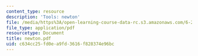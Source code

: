 ```yaml
---
content_type: resource
description: 'Tools: newton'
file: /media/https%3A/open-learning-course-data-rc.s3.amazonaws.com/6-252j-nonlinear-programming-spring-2003/c634cc25fd0ea9fd3616f828374e96bc_newton.pdf
file_type: application/pdf
resourcetype: Document
title: newton.pdf
uid: c634cc25-fd0e-a9fd-3616-f828374e96bc
---
```

